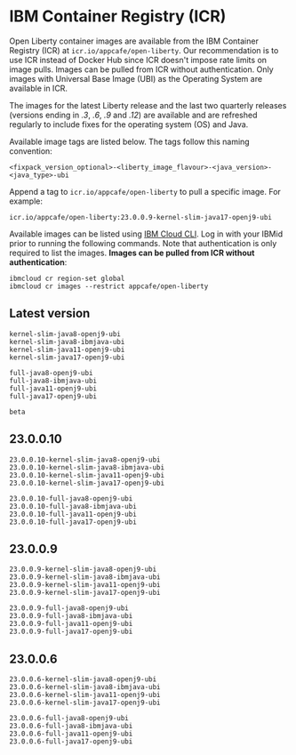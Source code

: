 
# IBM Container Registry (ICR)

Open Liberty container images are available from the IBM Container Registry (ICR) at `icr.io/appcafe/open-liberty`. Our recommendation is to use ICR instead of Docker Hub since ICR doesn't impose rate limits on image pulls. Images can be pulled from ICR without authentication. Only images with Universal Base Image (UBI) as the Operating System are available in ICR.

The images for the latest Liberty release and the last two quarterly releases (versions ending in _.3_, _.6_, _.9_ and _.12_) are available and are refreshed regularly to include fixes for the operating system (OS) and Java.

Available image tags are listed below. The tags follow this naming convention: 
```
<fixpack_version_optional>-<liberty_image_flavour>-<java_version>-<java_type>-ubi
```

Append a tag to `icr.io/appcafe/open-liberty` to pull a specific image. For example: 
```
icr.io/appcafe/open-liberty:23.0.0.9-kernel-slim-java17-openj9-ubi
```

Available images can be listed using [IBM Cloud CLI](https://cloud.ibm.com/docs/cli?topic=cli-getting-started). Log in with your IBMid prior to running the following commands. Note that authentication is only required to list the images. **Images can be pulled from ICR without authentication**: 
```
ibmcloud cr region-set global 
ibmcloud cr images --restrict appcafe/open-liberty
```

## Latest version

```
kernel-slim-java8-openj9-ubi
kernel-slim-java8-ibmjava-ubi
kernel-slim-java11-openj9-ubi
kernel-slim-java17-openj9-ubi

full-java8-openj9-ubi
full-java8-ibmjava-ubi
full-java11-openj9-ubi
full-java17-openj9-ubi

beta
```

## 23.0.0.10

```
23.0.0.10-kernel-slim-java8-openj9-ubi
23.0.0.10-kernel-slim-java8-ibmjava-ubi
23.0.0.10-kernel-slim-java11-openj9-ubi
23.0.0.10-kernel-slim-java17-openj9-ubi

23.0.0.10-full-java8-openj9-ubi
23.0.0.10-full-java8-ibmjava-ubi
23.0.0.10-full-java11-openj9-ubi
23.0.0.10-full-java17-openj9-ubi
```

## 23.0.0.9

```
23.0.0.9-kernel-slim-java8-openj9-ubi
23.0.0.9-kernel-slim-java8-ibmjava-ubi
23.0.0.9-kernel-slim-java11-openj9-ubi
23.0.0.9-kernel-slim-java17-openj9-ubi

23.0.0.9-full-java8-openj9-ubi
23.0.0.9-full-java8-ibmjava-ubi
23.0.0.9-full-java11-openj9-ubi
23.0.0.9-full-java17-openj9-ubi
```

## 23.0.0.6

```
23.0.0.6-kernel-slim-java8-openj9-ubi
23.0.0.6-kernel-slim-java8-ibmjava-ubi
23.0.0.6-kernel-slim-java11-openj9-ubi
23.0.0.6-kernel-slim-java17-openj9-ubi

23.0.0.6-full-java8-openj9-ubi
23.0.0.6-full-java8-ibmjava-ubi
23.0.0.6-full-java11-openj9-ubi
23.0.0.6-full-java17-openj9-ubi
```

